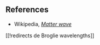 
## References

* Wikipedia, _[Matter wave](https://en.wikipedia.org/wiki/Matter_wave)_

[[!redirects de Broglie wavelengths]]